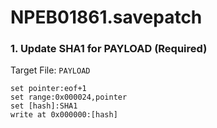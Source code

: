 # NPEB01861.savepatch

### 1. Update SHA1 for PAYLOAD (Required)

Target File: `PAYLOAD`

```
set pointer:eof+1
set range:0x000024,pointer
set [hash]:SHA1
write at 0x000000:[hash]
```

